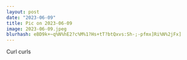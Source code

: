 ```yaml
---
layout: post
date: "2023-06-09"
title: Pic on 2023-06-09
image: 2023-06-09.jpeg
blurhash: eBD9k+~q%N%hE2?c%M%1?Hs+tT?btQxvs:Sh-;-pfmx]Ri%N%2jFx]
---
```


Curl curls
